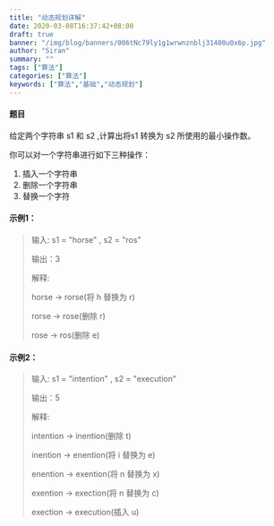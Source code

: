 ```yaml
---
title: "动态规划详解"
date: 2020-03-08T16:37:42+08:00
draft: true
banner: "/img/blog/banners/006tNc79ly1g1wrwnznblj31400u0x6p.jpg"
author: "Siran"
summary: ""
tags: ["算法"]
categories: ["算法"]
keywords: ["算法","基础","动态规划"]
---
```

#### 题目
给定两个字符串 s1 和 s2 ,计算出将s1 转换为 s2 所使用的最小操作数。

你可以对一个字符串进行如下三种操作：
1. 插入一个字符串
2. 删除一个字符串
3. 替换一个字符

#### 示例1：
>输入: s1 = "horse" , s2 = "ros"
>
>输出：3
>
>解释:
>
>horse -> rorse(将 h 替换为 r)
>
>rorse -> rose(删除 r)
>
>rose -> ros(删除 e)

#### 示例2：
>输入: s1 = "intention" , s2 = "execution"
>
>输出：5
>
>解释:
>
>intention -> inention(删除 t)
>
>inention -> enention(将 i 替换为 e)
>
>enention -> exention(将 n 替换为 x)
>
>exention -> exection(将 n 替换为 c)
>
>exection -> execution(插入 u)

